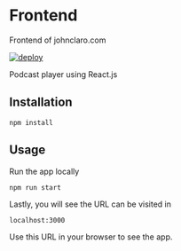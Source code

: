 # Frontend

Frontend of johnclaro.com

[![deploy](https://github.com/johnclaro/podplayer/actions/workflows/main.yml/badge.svg)](https://github.com/johnclaro/podplayer/actions/workflows/main.yml)

Podcast player using React.js

## Installation

```sh-session
npm install
```

## Usage

Run the app locally

```sh-session
npm run start
```

Lastly, you will see the URL can be visited in

```
localhost:3000
```

Use this URL in your browser to see the app.
